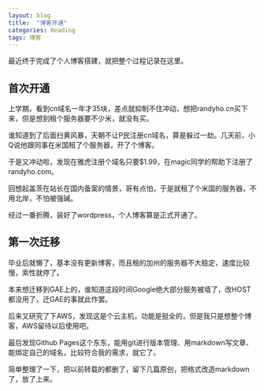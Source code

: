```yaml
---
layout: blog
title:  "博客开通"
categories: Reading
tags: 博客
---
```


最近终于完成了个人博客搭建，就把整个过程记录在这里。

<!--more-->

## 首次开通

上学期，看到cn域名一年才35块，差点就抑制不住冲动，想把randyho.cn买下来，但是想到租个服务器要不少米，就没有买。

谁知道到了后面扫黄风暴，天朝不让P民注册cn域名，算是躲过一劫。几天前，小Q说他跟同事在米国租了个服务器，开了个博客。

于是又冲动啦，发现在雅虎注册个域名只要$1.99，在magic同学的帮助下注册了randyho.com。

回想起盖茨在站长在国内备案的情景，哥有点怕，于是就租了个米国的服务器，不用北岸，不怕被强碱。

经过一番折腾，装好了wordpress，个人博客算是正式开通了。


## 第一次迁移

毕业后就懒了，基本没有更新博客，而且租的加州的服务器不大稳定，速度比较慢，索性就停了。

本来想迁移到GAE上的，谁知道这段时间Google绝大部分服务被墙了，改HOST都没用了，迁GAE的事就此作罢。

后来又研究了下AWS，发现这是个云主机，功能是挺全的，但是我只是想整个博客，AWS留待以后使用吧。

最后发现Github Pages这个东东，能用git进行版本管理、用markdown写文章、能绑定自己的域名，比较符合我的需求，就它了。

简单整理了一下，把以前转载的都删了，留下几篇原创，把格式改造markdown了，放了上来。
